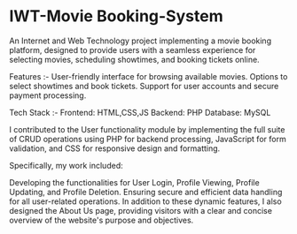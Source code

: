 # IWT-Movie Booking-System

An Internet and Web Technology project implementing a movie booking platform, designed to provide users with a seamless experience for selecting movies, scheduling showtimes, and booking tickets online.

Features :-
User-friendly interface for browsing available movies.
Options to select showtimes and book tickets.
Support for user accounts and secure payment processing.

Tech Stack :-
Frontend: HTML,CSS,JS
Backend: PHP
Database: MySQL

I contributed to the User functionality module by implementing the full suite of CRUD operations using PHP for backend processing, JavaScript for form validation, and CSS for responsive design and formatting.

Specifically, my work included:

Developing the functionalities for User Login, Profile Viewing, Profile Updating, and Profile Deletion.
Ensuring secure and efficient data handling for all user-related operations.
In addition to these dynamic features, I also designed the About Us page, providing visitors with a clear and concise overview of the website's purpose and objectives.
